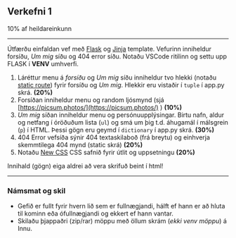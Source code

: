 ## Verkefni 1 
10% af heildareinkunn

---

Útfærðu einfaldan vef með [Flask](https://github.com/vefthroun/Vefforritun1/tree/main/Kennsluefni/1-Flask#hva%C3%B0-er-flask) og [Jinja](https://github.com/vefthroun/Vefforritun1/blob/main/Kennsluefni/1-Flask/Templates/README.md) template. Vefurinn inniheldur forsíðu, _Um mig_ síðu og 404 error síðu. Notaðu VSCode ritilinn og settu upp FLASK í **VENV** umhverfi. 

1. Láréttur menu á _forsíðu_ og _Um mig_ síðu inniheldur tvo hlekki (notaðu [static route](https://github.com/vefthroun/Vefforritun1/tree/main/Kennsluefni/1-Flask/Routes#readme)) fyrir forsíðu og _Um mig_. Hlekkir eru vistaðir í `tuple` í app.py skrá.  **(20%)**
1. Forsíðan inniheldur menu og random ljósmynd (sjá [https://picsum.photos/](https://picsum.photos/) ) **(10%)**
1. _Um mig_ síðan inniheldur menu og persónuupplýsingar. Birtu nafn, aldur og netfang í óröðuðum lista (`ul`) og smá um þig t.d. áhugamál í málsgrein (`p`) í HTML. Þessi gögn eru geymd í `dictionary` í app.py skrá.  **(30%)**
1. 404 Error vefsíða sýnir 404 textaskilaboð (frá breytu) og einhverja skemmtilega 404 mynd (static skrá) **(20%)**
1. Notaðu [New CSS](https://newcss.net/) CSS safnið fyrir útlit og uppsetningu **(20%)**

Innihald (gögn) eiga aldrei að vera skrifuð beint í html!

---

### Námsmat og skil
- Gefið er fullt fyrir hvern lið sem er fullnægjandi, hálft ef hann er að hluta til kominn eða ófullnægjandi og ekkert ef hann vantar.
- Skilaðu þjappaðri (zip/rar) möppu með öllum skrám (_ekki venv möppu_) á Innu.
